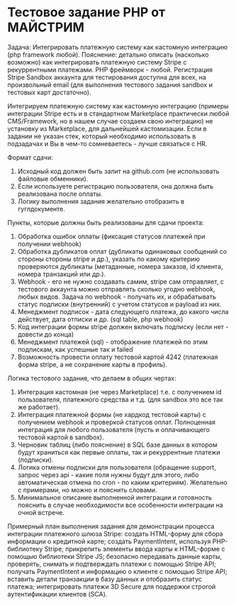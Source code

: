 # Тестовое задание PHP от МАЙСТРИМ

Задача: Интегрировать платежную систему как кастомную интеграцию (php framework любой).
Пояснение: детально описать (насколько возможно) как интегрировать платежную систему Stripe с рекуррентными платежами. PHP фреймворк - любой. 
Регистрация Stripe Sandbox аккаунта для тестирования доступна для всех, на произвольный email (для выполнения тестового задания sandbox и тестовых карт достаточно).

Интегрируем платежную систему как кастомную интеграцию (примеры интеграции Stripe есть и в стандартном Marketplace практически любой CMS/Framework, но в нашем случае создаем свою интеграцию) не установку из Marketplace, для дальнейшей кастомизации.
Если в задании не указан стек, который необходимо использовать в подзадачах и Вы в чем-то сомневаетесь - лучше связаться с HR.

Формат сдачи:
1. Исходный код должен быть залит на github.com (не использовать файловые обменники).
2. Если используете регистрацию пользователя, она должна быть реализована после оплаты.
3. Логику выполнения задания желательно отобразить в гуглдокументе. 

Пункты, которые должны быть реализованы для сдачи проекта:
1. Обработка ошибок оплаты (фиксация статусов платежей при получении webhook)
2. Обработка дубликатов оплат (дубликаты одинаковых сообщений со стороны стороны stripe и др.), указать по какому критерию проверяются дубликаты (метаданные, номера заказов, id клиента, номера транзакций или др.).
3. Webhook - его не нужно создавать самим, stripe сам отправляет, с тестового аккаунта можно отправлять сколько угодно webhook, любых видов. 
Задача по webhook - получать их, и обрабатывать статус подписки (внутренний) с учетом статусов и payload из них.
4. Менеджмент подписок - дата следующего платежа, до какого числа действует, дата отписки и др. (sql table, php webhook) 
5. Код интеграции формы stripe должен включать подписку (если нет - довести до конца)
6. Менеджмент платежей (sql) - отображение платежей по этим подпискам, как успешные так и failed
7. Возможность провести оплату тестовой картой 4242 (платежная форма stripe, а не сохранение карты в профиль).

Логика тестового задания, что делаем в общих чертах:
1. Интеграция кастомная (не через Marketplace) т.е. с получением id пользователя, платежного средства и т.д. (для sandbox это все так же работает).
2. Интеграция платежной формы (не хардкод тестовой карты) с получением webhook и проверкой статусов оплат. Полноценная интеграция для любого пользователя (пусть и оплачивающего тестовой картой в sandbox).
3. Черновик таблиц (либо пояснение) в SQL базе данных в котором будут храниться как первые оплаты, так и рекуррентные платежи (подписки).
4. Логика отмены подписки для пользователя (обращение support, запрос через api - какие поля нужны будут для этого, либо автоматическая отмена по cron - по каким критериям). Желательно с примерами, но можно и пояснить словами.
5. Минимальное описание выполненной интеграции и готовность пояснить в случае необходимости все особенности интеграции на очной встрече.

Примерный план выполнения задания для демонстрации процесса интеграции платежного шлюза Stripe:
создать HTML-форму для сбора информации о кредитной карте;
создать PaymentIntent, используя PHP-библиотеку Stripe;
прикрепить элементы ввода карты к HTML-форме с помощью библиотеки Stripe JS;
безопасно передавать данные карты, проверять, снимать и подтверждать платежи с помощью Stripe API;
получать PaymentIntent и информацию о клиенте с помощью Stripe API;
вставить детали транзакции в базу данных и отобразить статус платежа;
интегрировать платежи 3D Secure для поддержки строгой аутентификации клиентов (SCA).
